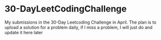 # 30-DayLeetCodingChallenge
My submissions in the 30-Day Leetcoding Challenge in April.
The plan is to upload a solution for a problem daily, if I miss a problem, I will just do and update it here later
